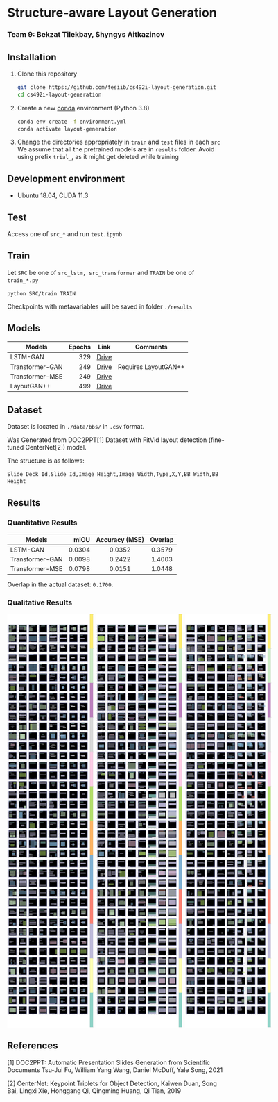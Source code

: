 # Structure-aware Layout Generation

### Team 9: Bekzat Tilekbay, Shyngys Aitkazinov

## Installation

1. Clone this repository

    ```bash
    git clone https://github.com/fesiib/cs492i-layout-generation.git
    cd cs492i-layout-generation
    ```

2. Create a new [conda](https://docs.conda.io/en/latest/miniconda.html) environment (Python 3.8)

    ```bash
    conda env create -f environment.yml
    conda activate layout-generation
    ```

3. Change the directories appropriately in `train` and `test` files in each `src`
We assume that all the pretrained models are in `results` folder. Avoid using prefix `trial_`, as it might get deleted while training

## Development environment

-   Ubuntu 18.04, CUDA 11.3

## Test

Access one of `src_*` and run `test.ipynb`

## Train

Let `SRC` be one of `src_lstm, src_transformer` and `TRAIN` be one of `train_*.py`

```
python SRC/train TRAIN
```

Checkpoints with metavariables will be saved in folder `./results`

## Models
| Models            | Epochs|      Link     | Comments |
| ----------------- | ----: | :-----------: | :------: |
| LSTM-GAN          | 329   | [Drive](https://drive.google.com/file/d/1yJxYFjGnMfNz97c5OwbLm3h6-xyZiy-4/view?usp=sharing)  |
| Transformer-GAN   | 249   | [Drive](https://drive.google.com/file/d/1L2ED0_JRfttPX7DACwNDAgotCJ-buqPh/view?usp=sharing) | Requires LayoutGAN++
| Transformer-MSE   | 249   | [Drive](https://drive.google.com/file/d/1yMfsRCt-x127k8aUmtbuf_jCTj9y7DOW/view?usp=sharing)
| LayoutGAN++       | 499   | [Drive](https://drive.google.com/file/d/1dZAJQXXosnLcFqMhVxB6IrDeDQVIaqZt/view?usp=sharing)

## Dataset

Dataset is located in `./data/bbs/` in `.csv` format.

Was Generated from DOC2PPT[1] Dataset with FitVid layout detection (fine-tuned CenterNet[2]) model.

The structure is as follows:

```
Slide Deck Id,Slide Id,Image Height,Image Width,Type,X,Y,BB Width,BB Height
```

## Results

### Quantitative Results

| Models            |  mIOU   | Accuracy (MSE) |  Overlap   |
| ----------------- |  ----:  | :-----------:  |  :------:  |
| LSTM-GAN          | 0.0304  | 0.0352         |  0.3579
| Transformer-GAN   | 0.0098  | 0.2422         |  1.4003
| Transformer-MSE   | 0.0798  | 0.0151         |  1.0448

Overlap in the actual dataset: `0.1700`.

### Qualitative Results

<div style="display: flex; flex-direction: row; gap: 1%">
    <img src="./evaluation/qualitative/tr-mse.png" alt="transformer-mse" title="Transformer-MSE Results" width="200">
    <img src="./evaluation/qualitative/tr-gan.png" alt="transformer-gan" title="Transformer-GAN Results" width="200">
    <img src="./evaluation/qualitative/lstm.png" alt="lstm" title="LSTM-GAN Results" width="200">
</div>


## References

[1] DOC2PPT: Automatic Presentation Slides Generation from Scientific Documents Tsu-Jui Fu, William Yang Wang, Daniel McDuff, Yale Song, 2021

[2] CenterNet: Keypoint Triplets for Object Detection, Kaiwen Duan, Song Bai, Lingxi Xie, Honggang Qi, Qingming Huang, Qi Tian, 2019

